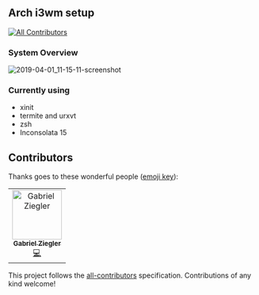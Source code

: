 ## Arch i3wm setup
[![All Contributors](https://img.shields.io/badge/all_contributors-1-orange.svg?style=flat-square)](#contributors)

### System Overview
![2019-04-01_11-15-11-screenshot](https://user-images.githubusercontent.com/18370133/55334986-ab636900-5470-11e9-90f7-16339c41098e.png)

### Currently using

* xinit
* termite and urxvt
* zsh 
* Inconsolata 15


## Contributors

Thanks goes to these wonderful people ([emoji key](https://allcontributors.org/docs/en/emoji-key)):

<!-- ALL-CONTRIBUTORS-LIST:START - Do not remove or modify this section -->
<!-- prettier-ignore -->
<table><tr><td align="center"><a href="https://www.linkedin.com/in/gabriel-ziegler-323121106/"><img src="https://avatars2.githubusercontent.com/u/18370133?v=4" width="100px;" alt="Gabriel Ziegler"/><br /><sub><b>Gabriel Ziegler</b></sub></a><br /><a href="https://github.com/gabrielziegler3/My-Setup/commits?author=gabrielziegler3" title="Code">💻</a></td></tr></table>

<!-- ALL-CONTRIBUTORS-LIST:END -->

This project follows the [all-contributors](https://github.com/all-contributors/all-contributors) specification. Contributions of any kind welcome!